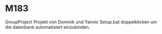 # M183
GroupProject
Projekt von Dominik und Yannic
Setup.bat doppelklicken um die datenbank automatisiert einzubinden.

